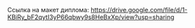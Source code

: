Ссылка на макет диплома:
https://drive.google.com/file/d/1-KBiRy_bF2qytI3yP66qbwy9s8HeBxXp/view?usp=sharing